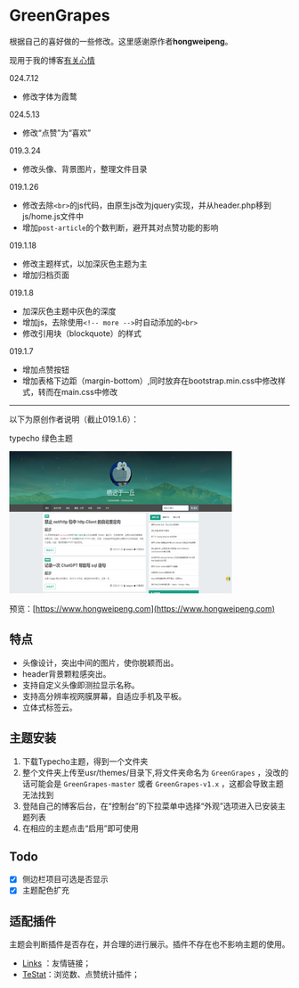 # GreenGrapes

根据自己的喜好做的一些修改。这里感谢原作者**hongweipeng**。

现用于我的博客[有关心情](https://youguanxinqing.xyz)

024.7.12
- 修改字体为霞鹜

024.5.13
- 修改“点赞”为“喜欢”

019.3.24
 - 修改头像、背景图片，整理文件目录

019.1.26
 - 修改去除`<br>`的js代码，由原生js改为jquery实现，并从header.php移到js/home.js文件中
 - 增加`post-article`的个数判断，避开其对点赞功能的影响

019.1.18
 - 修改主题样式，以加深灰色主题为主
 - 增加归档页面

019.1.8
 - 加深灰色主题中灰色的深度
 - 增加js，去除使用`<!-- more -->`时自动添加的`<br>`
 - 修改引用块（blockquote）的样式

019.1.7 
 - 增加点赞按钮 
 - 增加表格下边距（margin-bottom）,同时放弃在bootstrap.min.css中修改样式，转而在main.css中修改


-----
以下为原创作者说明（截止019.1.6）：

typecho 绿色主题

![image](https://github.com/hongweipeng/GreenGrapes/raw/master/screenshot.png)

预览：[https://www.hongweipeng.com](https://www.hongweipeng.com)

## 特点
* 头像设计，突出中间的图片，使你脱颖而出。
* header背景颗粒感突出。
* 支持自定义头像即测拉显示名称。
* 支持高分辨率视网膜屏幕，自适应手机及平板。
* 立体式标签云。

## 主题安装
1. 下载Typecho主题，得到一个文件夹
2. 整个文件夹上传至usr/themes/目录下,将文件夹命名为 `GreenGrapes` ，没改的话可能会是 `GreenGrapes-master` 或者 `GreenGrapes-v1.x` ，这都会导致主题无法找到
3. 登陆自己的博客后台，在“控制台”的下拉菜单中选择“外观”选项进入已安装主题列表
4. 在相应的主题点击“启用”即可使用

## Todo
- [x] 侧边栏项目可选是否显示
- [x] 主题配色扩充

## 适配插件
主题会判断插件是否存在，并合理的进行展示。插件不存在也不影响主题的使用。

- [Links](http://www.imhan.com/archives/typecho_links_20141214/) ：友情链接；
- [TeStat](https://github.com/hongweipeng/TeStat)：浏览数、点赞统计插件；

